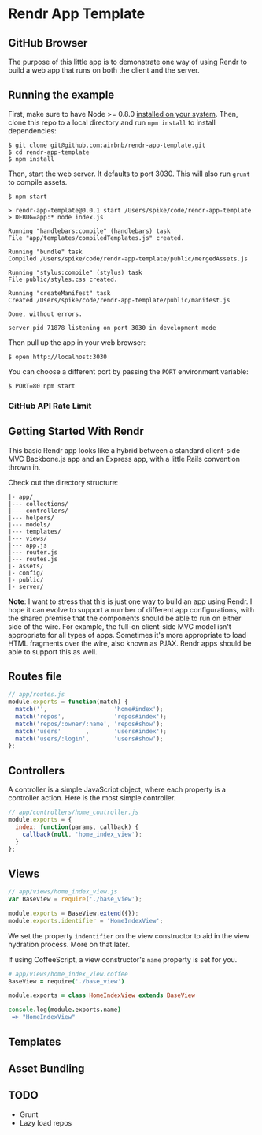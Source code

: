 # Rendr App Template
## GitHub Browser

The purpose of this little app is to demonstrate one way of using Rendr to build a web app that runs on both the client and the server.

## Running the example

First, make sure to have Node >= 0.8.0 [installed on your system](http://nodejs.org/). Then, clone this repo to a local directory and run `npm install` to install dependencies:

    $ git clone git@github.com:airbnb/rendr-app-template.git
    $ cd rendr-app-template
    $ npm install
    
Then, start the web server. It defaults to port 3030. This will also run `grunt` to compile assets.

    $ npm start

    > rendr-app-template@0.0.1 start /Users/spike/code/rendr-app-template
	> DEBUG=app:* node index.js
	
	Running "handlebars:compile" (handlebars) task
	File "app/templates/compiledTemplates.js" created.
	
	Running "bundle" task
	Compiled /Users/spike/code/rendr-app-template/public/mergedAssets.js
	
	Running "stylus:compile" (stylus) task
	File public/styles.css created.	
	
	Running "createManifest" task
	Created /Users/spike/code/rendr-app-template/public/manifest.js
	
	Done, without errors.
	
	server pid 71878 listening on port 3030 in development mode
  
Then pull up the app in your web browser:

    $ open http://localhost:3030

You can choose a different port by passing the `PORT` environment variable:

    $ PORT=80 npm start  

### GitHub API Rate Limit


## Getting Started With Rendr

This basic Rendr app looks like a hybrid between a standard client-side MVC Backbone.js app and an Express app, with a little Rails convention thrown in.

Check out the directory structure:

    |- app/
    |--- collections/
    |--- controllers/
    |--- helpers/
    |--- models/
    |--- templates/
    |--- views/
    |--- app.js
    |--- router.js
    |--- routes.js
    |- assets/
    |- config/
    |- public/
    |- server/

**Note**: I want to stress that this is just one way to build an app using Rendr. I hope it can evolve to support a number of different app configurations, with the shared premise that the components should be able to run on either side of the wire. For example, the full-on client-side MVC model isn't appropriate for all types of apps. Sometimes it's more appropriate to load HTML fragments over the wire, also known as PJAX. Rendr apps should be able to support this as well.

## Routes file

```js
// app/routes.js
module.exports = function(match) {
  match('',                   'home#index');
  match('repos',              'repos#index');
  match('repos/:owner/:name', 'repos#show');
  match('users'       ,       'users#index');
  match('users/:login',       'users#show');
};

```

## Controllers

A controller is a simple JavaScript object, where each property is a controller action.  Here is the most simple controller.

```js
// app/controllers/home_controller.js
module.exports = {
  index: function(params, callback) {
    callback(null, 'home_index_view');
  }
};

```


## Views

```js
// app/views/home_index_view.js
var BaseView = require('./base_view');

module.exports = BaseView.extend({});
module.exports.identifier = 'HomeIndexView';
```

We set the property `indentifier` on the view constructor to aid in the view hydration process. More on that later.

If using CoffeeScript, a view constructor's `name` property is set for you.

```coffeescript
# app/views/home_index_view.coffee
BaseView = require('./base_view')

module.exports = class HomeIndexView extends BaseView

console.log(module.exports.name)
 => "HomeIndexView"
```

## Templates


## Asset Bundling


## TODO
* Grunt
* Lazy load repos
